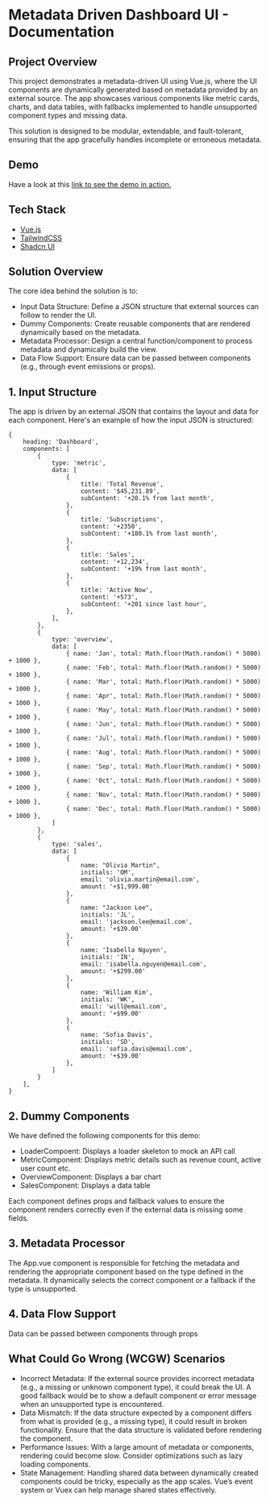 # Metadata Driven Dashboard UI - Documentation

## Project Overview

This project demonstrates a metadata-driven UI using Vue.js, where the UI components are dynamically generated based on metadata provided by an external source. The app showcases various components like metric cards, charts, and data tables, with fallbacks implemented to handle unsupported component types and missing data.

This solution is designed to be modular, extendable, and fault-tolerant, ensuring that the app gracefully handles incomplete or erroneous metadata.

## Demo

Have a look at this [link to see the demo in action.](https://verdant-twilight-a26876.netlify.app/)

## Tech Stack

- [Vue.js](https://vuejs.org/)
- [TailwindCSS](https://tailwindcss.com/)
- [Shadcn UI](https://ui.shadcn.com/)

## Solution Overview

The core idea behind the solution is to:
- Input Data Structure: Define a JSON structure that external sources can follow to render the UI.
- Dummy Components: Create reusable components that are rendered dynamically based on the metadata.
- Metadata Processor: Design a central function/component to process metadata and dynamically build the view.
- Data Flow Support: Ensure data can be passed between components (e.g., through event emissions or props).

## 1. Input Structure

The app is driven by an external JSON that contains the layout and data for each component. Here's an example of how the input JSON is structured:

```
{
    heading: 'Dashboard',
    components: [
        {
            type: 'metric',
            data: [
                {
                    title: 'Total Revenue',
                    content: '$45,231.89',
                    subContent: '+20.1% from last month',
                },
                {
                    title: 'Subscriptions',
                    content: '+2350',
                    subContent: '+180.1% from last month',
                },
                {
                    title: 'Sales',
                    content: '+12,234',
                    subContent: '+19% from last month',
                },
                {
                    title: 'Active Now',
                    content: '+573',
                    subContent: '+201 since last hour',
                },
            ],
        },
        {
            type: 'overview',
            data: [
                { name: 'Jan', total: Math.floor(Math.random() * 5000) + 1000 },
                { name: 'Feb', total: Math.floor(Math.random() * 5000) + 1000 },
                { name: 'Mar', total: Math.floor(Math.random() * 5000) + 1000 },
                { name: 'Apr', total: Math.floor(Math.random() * 5000) + 1000 },
                { name: 'May', total: Math.floor(Math.random() * 5000) + 1000 },
                { name: 'Jun', total: Math.floor(Math.random() * 5000) + 1000 },
                { name: 'Jul', total: Math.floor(Math.random() * 5000) + 1000 },
                { name: 'Aug', total: Math.floor(Math.random() * 5000) + 1000 },
                { name: 'Sep', total: Math.floor(Math.random() * 5000) + 1000 },
                { name: 'Oct', total: Math.floor(Math.random() * 5000) + 1000 },
                { name: 'Nov', total: Math.floor(Math.random() * 5000) + 1000 },
                { name: 'Dec', total: Math.floor(Math.random() * 5000) + 1000 },
            ]
        },
        {
            type: 'sales',
            data: [
                {
                    name: "Olivia Martin",
                    initials: 'OM',
                    email: 'olivia.martin@email.com',
                    amount: '+$1,999.00'
                },
                {
                    name: "Jackson Lee",
                    initials: 'JL',
                    email: 'jackson.lee@email.com',
                    amount: '+$39.00'
                },
                {
                    name: 'Isabella Nguyen',
                    initials: 'IN',
                    email: 'isabella.nguyen@email.com',
                    amount: '+$299.00'
                },
                {
                    name: 'William Kim',
                    initials: 'WK',
                    email: 'will@email.com',
                    amount: '+$99.00'
                },
                {
                    name: 'Sofia Davis',
                    initials: 'SD',
                    email: 'sofia.davis@email.com',
                    amount: '+$39.00'
                },
            ]
        }
    ],
}
```

## 2. Dummy Components

We have defined the following components for this demo:
- LoaderCompoent: Displays a loader skeleton to mock an API call
- MetricComponent: Displays metric details such as revenue count, active user count etc.
- OverviewComponent: Displays a bar chart
- SalesComponent: Displays a data table

Each component defines props and fallback values to ensure the component renders correctly even if the external data is missing some fields.

## 3. Metadata Processor

The App.vue component is responsible for fetching the metadata and rendering the appropriate component based on the type defined in the metadata. It dynamically selects the correct component or a fallback if the type is unsupported.

## 4. Data Flow Support

Data can be passed between components through props

## What Could Go Wrong (WCGW) Scenarios
- Incorrect Metadata: If the external source provides incorrect metadata (e.g., a missing or unknown component type), it could break the UI. A good fallback would be to show a default component or error message when an unsupported type is encountered.
- Data Mismatch: If the data structure expected by a component differs from what is provided (e.g., a missing type), it could result in broken functionality. Ensure that the data structure is validated before rendering the component.
- Performance Issues: With a large amount of metadata or components, rendering could become slow. Consider optimizations such as lazy loading components.
- State Management: Handling shared data between dynamically created components could be tricky, especially as the app scales. Vue’s event system or Vuex can help manage shared states effectively.